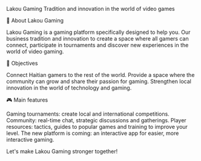 Lakou Gaming
Tradition and innovation in the world of video games

📖 About Lakou Gaming

Lakou Gaming is a gaming platform specifically designed to help you. Our business tradition and innovation to create a space where all gamers can connect, participate in tournaments and discover new experiences in the world of video gaming.

🚀 Objectives

Connect Haitian gamers to the rest of the world.
Provide a space where the community can grow and share their passion for gaming.
Strengthen local innovation in the world of technology and gaming.

🎮 Main features

Gaming tournaments: create local and international competitions.
Community: real-time chat, strategic discussions and gatherings.
Player resources: tactics, guides to popular games and training to improve your level.
The new platform is coming: an interactive app for easier, more interactive gaming.


Let's make Lakou Gaming stronger together!
